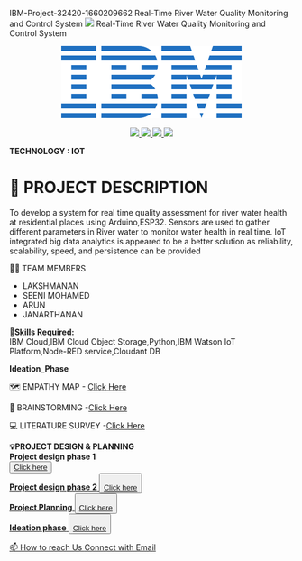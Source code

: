 IBM-Project-32420-1660209662
Real-Time River Water Quality Monitoring and Control System
<img src="https://media3.giphy.com/media/hu71BNaU36l1g1zFgL/giphy.gif?cid=ecf05e47kxm4xej1ehqju6ckhku4yzs45w10nzu4vtt75ofa&rid=giphy.gif&ct=s" width="30px"> Real-Time River Water Quality Monitoring and Control System
<p align="center">
 <a href="https://github.com/othneildrew/Best-README-Template">
    <img src="https://github.com/gogulkrish/readmetemp/blob/master/images/IBM_logo.svg.png" alt="Logo" width="320" height="128">
  </a>
 </p>
  
<p align="center">
<a href="https://www.ibm.com/in-en">
<img src="https://img.shields.io/badge/IBM-052FAD.svg?style=for-the-badge&logo=IBM&logoColor=white"> 
</a>
<a href="https://www.python.org/g">
    <img src="https://forthebadge.com/images/badges/made-with-python.svg" width =182 >
  </a>
   <a href="https://www.ibm.com/cloud">
      <img src="https://img.shields.io/badge/IBM%20Watson-BE95FF.svg?style=for-the-badge&logo=IBM-Watson&logoColor=white" width=130>
  </a>
  <a href="https://rodered.org/">
    <img src="https://user-images.githubusercontent.com/113123610/196036498-ae63bf96-c781-4319-b156-d90982d12aa2.png" width =50>
   </a>
</p>

**TECHNOLOGY : IOT**

# 📒 PROJECT DESCRIPTION
To develop a system for real time quality assessment for river water health at residential places using Arduino,ESP32. 
Sensors are used to gather different parameters in River water to monitor water health in real time.
IoT integrated big data analytics is appeared to be a better solution as reliability, scalability, speed, and persistence can be provided

🧑‍🎓 TEAM MEMBERS
* LAKSHMANAN
* SEENI MOHAMED
* ARUN
* JANARTHANAN


**🎯Skills Required:**        
IBM Cloud,IBM Cloud Object Storage,Python,IBM Watson IoT Platform,Node-RED service,Cloudant DB

**Ideation_Phase**

🗺️ EMPATHY MAP - [Click Here](https://github.com/IBM-EPBL/IBM-Project-32420-1660209662/blob/main/PROJECT%20DESIGN%20AND%20PLANNING/Ideation%20Phase/TSK-189862%20Empathy%20map.pdf)

🧠 BRAINSTORMING -[Click Here](https://github.com/IBM-EPBL/IBM-Project-850-1658326108/blob/main/ProjectDesign%26Planning/Ideation_Phase/Brainstorming.pdf)

💻 LITERATURE SURVEY -[Click Here](https://github.com/IBM-EPBL/IBM-Project-850-1658326108/blob/main/ProjectDesign%26Planning/Ideation_Phase/Literature_survey.pdf)

**💡PROJECT DESIGN & PLANNING**    
**Project design phase 1**          
<button>
    <a href="https://github.com/IBM-EPBL/IBM-Project-32420-1660209662/tree/main/PROJECT%20DESIGN%20AND%20PLANNING/Project%20Desing%20Phase%20I">Click here
</button>     
**Project design phase 2**
<button>
  <a href="https://github.com/IBM-EPBL/IBM-Project-32420-1660209662/tree/main/PROJECT%20DESIGN%20AND%20PLANNING/Project%20Desing%20Phase%20II"><br>
  Click here
 </button><br>
**Project Planning**
  <button>
  <a href="https://github.com/IBM-EPBL/IBM-Project-32420-1660209662/tree/main/PROJECT%20DESIGN%20AND%20PLANNING/Projcet%20Planning"><br>
    Click here
  </button><br>
 **Ideation phase**
<button>
  <a href="https://github.com/IBM-EPBL/IBM-Project-32420-1660209662/tree/main/PROJECT%20DESIGN%20AND%20PLANNING/Ideation%20Phase"><br>
  Click here
 </button><br>
  
 


📫 How to reach Us <a href = "mailto:tn63darkknight@gmail.com">Connect with Email</a>
